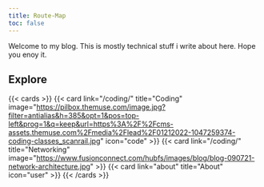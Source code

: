 ```yaml
---
title: Route-Map
toc: false
---
```


Welcome to my blog. This is mostly technical stuff i write about here. Hope you enoy it. 
## Explore

{{< cards >}}
  {{< card link="/coding/" title="Coding" image="https://pilbox.themuse.com/image.jpg?filter=antialias&h=385&opt=1&pos=top-left&prog=1&q=keep&url=https%3A%2F%2Fcms-assets.themuse.com%2Fmedia%2Flead%2F01212022-1047259374-coding-classes_scanrail.jpg" icon="code" >}}
  {{< card link="/coding/" title="Networking" image="https://www.fusionconnect.com/hubfs/images/blog/blog-090721-network-architecture.jpg" >}}
  {{< card link="about" title="About"  icon="user" >}}
{{< /cards >}}


